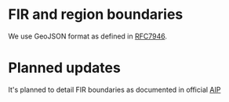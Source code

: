 # FIR and region boundaries

We use GeoJSON format as defined in [RFC7946](https://datatracker.ietf.org/doc/html/rfc7946).

# Planned updates

It's planned to detail FIR boundaries as documented in official [AIP](http://www.caiga.ru/common/AirInter/validaip/aip/enr/enr2/enr2.1.pdf)
